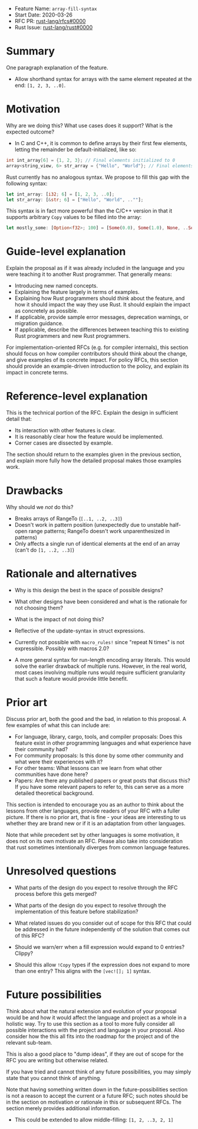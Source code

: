 - Feature Name: `array-fill-syntax`
- Start Date: 2020-03-26
- RFC PR: [rust-lang/rfcs#0000](https://github.com/rust-lang/rfcs/pull/0000)
- Rust Issue: [rust-lang/rust#0000](https://github.com/rust-lang/rust/issues/0000)

# Summary
[summary]: #summary

One paragraph explanation of the feature.

- Allow shorthand syntax for arrays with the same element repeated at the end: `[1, 2, 3, ..0]`.

# Motivation
[motivation]: #motivation

Why are we doing this? What use cases does it support? What is the expected outcome?

- In C and C++, it is common to define arrays by their first few elements, letting the remainder be default-initialized, like so:
``` C++
int int_array[6] = {1, 2, 3}; // Final elements initialized to 0
array<string_view, 6> str_array = {"Hello", "World"}; // Final elements initialized to ""
```
Rust currently has no analogous syntax. We propose to fill this gap with the following syntax:
``` Rust
let int_array: [i32; 6] = [1, 2, 3, ..0];
let str_array: [&str; 6] = ["Hello", "World", ..""];
```

This syntax is in fact more powerful than the C/C++ version in that it supports arbitrary `Copy` values to be filled into the array:
``` Rust
let mostly_some: [Option<f32>; 100] = [Some(0.0), Some(1.0), None, ..Some(-1.0)];
```

# Guide-level explanation
[guide-level-explanation]: #guide-level-explanation

Explain the proposal as if it was already included in the language and you were teaching it to another Rust programmer. That generally means:

- Introducing new named concepts.
- Explaining the feature largely in terms of examples.
- Explaining how Rust programmers should *think* about the feature, and how it should impact the way they use Rust. It should explain the impact as concretely as possible.
- If applicable, provide sample error messages, deprecation warnings, or migration guidance.
- If applicable, describe the differences between teaching this to existing Rust programmers and new Rust programmers.

For implementation-oriented RFCs (e.g. for compiler internals), this section should focus on how compiler contributors should think about the change, and give examples of its concrete impact. For policy RFCs, this section should provide an example-driven introduction to the policy, and explain its impact in concrete terms.

# Reference-level explanation
[reference-level-explanation]: #reference-level-explanation

This is the technical portion of the RFC. Explain the design in sufficient detail that:

- Its interaction with other features is clear.
- It is reasonably clear how the feature would be implemented.
- Corner cases are dissected by example.

The section should return to the examples given in the previous section, and explain more fully how the detailed proposal makes those examples work.

# Drawbacks
[drawbacks]: #drawbacks

Why should we *not* do this?

- Breaks arrays of RangeTo (`[..1, ..2, ..3]`)
- Doesn't work in pattern position (unexpectedly due to unstable half-open range patterns; RangeTo doesn't work unparenthesized in patterns)
- Only affects a single run of identical elements at the end of an array (can't do `[1, ..2, ..3]`)

# Rationale and alternatives
[rationale-and-alternatives]: #rationale-and-alternatives

- Why is this design the best in the space of possible designs?
- What other designs have been considered and what is the rationale for not choosing them?
- What is the impact of not doing this?

- Reflective of the update-syntax in struct expressions.
- Currently not possible with `macro_rules!` since "repeat N times" is not expressible. Possibly with macros 2.0?
- A more general syntax for run-length encoding array literals. This would solve the earlier drawback of multiple runs. However, in the real world, most cases involving multiple runs would require sufficient granularity that such a feature would provide little benefit.

# Prior art
[prior-art]: #prior-art

Discuss prior art, both the good and the bad, in relation to this proposal.
A few examples of what this can include are:

- For language, library, cargo, tools, and compiler proposals: Does this feature exist in other programming languages and what experience have their community had?
- For community proposals: Is this done by some other community and what were their experiences with it?
- For other teams: What lessons can we learn from what other communities have done here?
- Papers: Are there any published papers or great posts that discuss this? If you have some relevant papers to refer to, this can serve as a more detailed theoretical background.

This section is intended to encourage you as an author to think about the lessons from other languages, provide readers of your RFC with a fuller picture.
If there is no prior art, that is fine - your ideas are interesting to us whether they are brand new or if it is an adaptation from other languages.

Note that while precedent set by other languages is some motivation, it does not on its own motivate an RFC.
Please also take into consideration that rust sometimes intentionally diverges from common language features.

# Unresolved questions
[unresolved-questions]: #unresolved-questions

- What parts of the design do you expect to resolve through the RFC process before this gets merged?
- What parts of the design do you expect to resolve through the implementation of this feature before stabilization?
- What related issues do you consider out of scope for this RFC that could be addressed in the future independently of the solution that comes out of this RFC?

- Should we warn/err when a fill expression would expand to 0 entries? Clippy?
- Should this allow `!Copy` types if the expression does not expand to more than one entry? This aligns with the `[vec![]; 1]` syntax.

# Future possibilities
[future-possibilities]: #future-possibilities

Think about what the natural extension and evolution of your proposal would
be and how it would affect the language and project as a whole in a holistic
way. Try to use this section as a tool to more fully consider all possible
interactions with the project and language in your proposal.
Also consider how the this all fits into the roadmap for the project
and of the relevant sub-team.

This is also a good place to "dump ideas", if they are out of scope for the
RFC you are writing but otherwise related.

If you have tried and cannot think of any future possibilities,
you may simply state that you cannot think of anything.

Note that having something written down in the future-possibilities section
is not a reason to accept the current or a future RFC; such notes should be
in the section on motivation or rationale in this or subsequent RFCs.
The section merely provides additional information.

- This could be extended to allow middle-filling: `[1, 2, ..3, 2, 1]`
